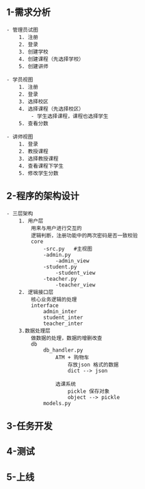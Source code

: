 ## 1-需求分析
    - 管理员试图
        1. 注册
        2. 登录
        3. 创建学校
        4. 创建课程（先选择学校）
        5. 创建讲师 

    - 学员视图
        1. 注册
        2. 登录
        3. 选择校区
        4. 选择课程（先选择校区）
            - 学生选择课程，课程也选择学生
        5. 查看分数
        
    - 讲师视图
        1. 登录
        2. 教授课程    
        3. 选择教授课程
        4. 查看课程下学生
        5. 修改学生分数


## 2-程序的架构设计
    - 三层架构
        1. 用户层
            用来与用户进行交互的
            逻辑判断，注册功能中的两次密码是否一致校验
            core 
                -src.py   #主视图
                -admin.py
                    -admin_view
                -student.py
                    -student_view
                -teacher.py
                    -teacher_view
        2. 逻辑接口层
            核心业务逻辑的处理
            interface
                admin_inter
                student_inter
                teacher_inter
        3.数据处理层
            做数据的处理，数据的增删改查
            db
                db_handler.py
                    ATM + 购物车
                        存放json 格式的数据
                        dict --> json

                    选课系统
                        pickle 保存对象
                        object --> pickle
                models.py
## 3-任务开发
## 4-测试
## 5-上线
